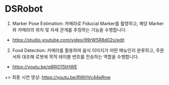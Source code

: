 # DSRobot

1. Marker Pose Estimation: 카메라로 Fiducial Marker를 촬영하고, 해당 Marker와 카메라의 위치 및 자세 관계를 추정하는 기능을 수행합니다.

- https://studio.youtube.com/video/99rW5R8d02s/edit


2. Food Detection: 카메라를 활용하여 음식 이미지가 어떤 메뉴인지 분류하고, 주문서와 대조해 로봇에 목적 테이블 번호를 전송하는 역할을 수행합니다.

- https://youtu.be/q8RIO15tHWE


+> 최종 시연 영상: https://youtu.be/RWHVc44eRnw
